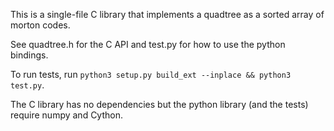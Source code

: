 
This is a single-file C library that implements a quadtree as a sorted array of morton codes.

See quadtree.h for the C API and test.py for how to use the python bindings.

To run tests, run `python3 setup.py build_ext --inplace && python3 test.py`.

The C library has no dependencies but the python library (and the tests) require numpy and Cython.

